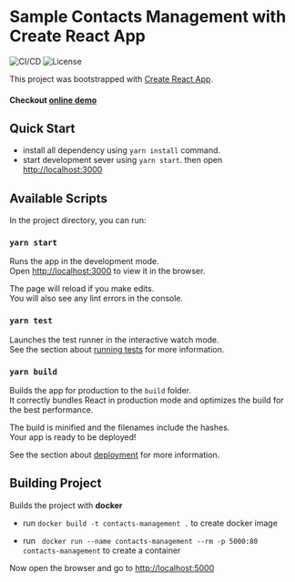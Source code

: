 # Sample Contacts Management with Create React App

![CI/CD](https://github.com/m-davoodi/contacts-management/workflows/CI/CD/badge.svg)
![License](https://img.shields.io/github/license/m-davoodi/contacts-management)

This project was bootstrapped with [Create React App](https://github.com/facebook/create-react-app).

#### Checkout [online demo](https://m-davoodi.github.io/contacts-management/)

## Quick Start

- install all dependency using `yarn install` command.
- start development sever using `yarn start`. then open [http://localhost:3000](http://localhost:3000)

## Available Scripts

In the project directory, you can run:

### `yarn start`

Runs the app in the development mode.\
Open [http://localhost:3000](http://localhost:3000) to view it in the browser.

The page will reload if you make edits.\
You will also see any lint errors in the console.

### `yarn test`

Launches the test runner in the interactive watch mode.\
See the section about [running tests](https://facebook.github.io/create-react-app/docs/running-tests) for more information.

### `yarn build`

Builds the app for production to the `build` folder.\
It correctly bundles React in production mode and optimizes the build for the best performance.

The build is minified and the filenames include the hashes.\
Your app is ready to be deployed!

See the section about [deployment](https://facebook.github.io/create-react-app/docs/deployment) for more information.

## Building Project

Builds the project with **docker**

- run `docker build -t contacts-management .` to create docker image

- run ` docker run --name contacts-management --rm -p 5000:80 contacts-management` to create a container

Now open the browser and go to [http://localhost:5000](http://localhost:5000)
